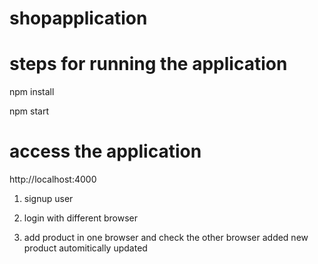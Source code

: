 # shopapplication

# steps for running the application

npm install

npm start
# access the application
http://localhost:4000


1. signup user

2. login with different browser

3. add product in one browser and check the other browser added new product automitically updated





